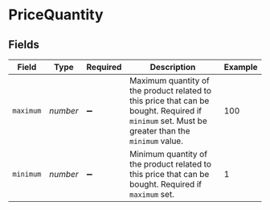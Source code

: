 # PriceQuantity


## Fields

| Field                                                                                                                                          | Type                                                                                                                                           | Required                                                                                                                                       | Description                                                                                                                                    | Example                                                                                                                                        |
| ---------------------------------------------------------------------------------------------------------------------------------------------- | ---------------------------------------------------------------------------------------------------------------------------------------------- | ---------------------------------------------------------------------------------------------------------------------------------------------- | ---------------------------------------------------------------------------------------------------------------------------------------------- | ---------------------------------------------------------------------------------------------------------------------------------------------- |
| `maximum`                                                                                                                                      | *number*                                                                                                                                       | :heavy_minus_sign:                                                                                                                             | Maximum quantity of the product related to this price that can be bought. Required if `minimum` set. Must be greater than the `minimum` value. | 100                                                                                                                                            |
| `minimum`                                                                                                                                      | *number*                                                                                                                                       | :heavy_minus_sign:                                                                                                                             | Minimum quantity of the product related to this price that can be bought. Required if `maximum` set.                                           | 1                                                                                                                                              |
